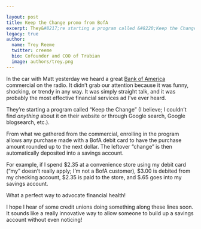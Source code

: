 ```yaml
---

layout: post
title: Keep the Change promo from BofA
excerpt: They&#8217;re starting a program called &#8220;Keep the Change&#8221; (I believe; I couldn&#8217;t find <em>anything</em> about it on their website or through Google search, Google blogsearch, etc.).
legacy: true
author:
  name: Trey Reeme
  twitter: creeme
  bio: Cofounder and COO of Trabian
  image: authors/trey.png
---
```


<p>In the car with Matt yesterday we heard a great <a href='http://www.bankofamerica.com'>Bank of America</a> commercial on the radio.  It didn&#8217;t grab our attention because it was funny, shocking, or trendy in any way.  It was simply straight talk, and it was probably the most effective financial services ad I&#8217;ve ever heard.</p>
<p>They&#8217;re starting a program called &#8220;Keep the Change&#8221; (I believe; I couldn&#8217;t find <em>anything</em> about it on their website or through Google search, Google blogsearch, etc.).</p>
<p>From what we gathered from the commercial, enrolling in the program allows any purchase made with a BofA debit card to have the purchase amount rounded up to the next dollar.  The leftover &#8220;change&#8221; is then automatically deposited into a savings account.</p>
<p>For example, if I spend $2.35 at a convenience store using my debit card (&#8220;my&#8221; doesn&#8217;t really apply; I&#8217;m not a BofA customer), $3.00 is debited from my checking account, $2.35 is paid to the store, and $.65 goes into my savings account.</p>
<p>What a perfect way to advocate financial health!</p>
<p>I hope I hear of some credit unions doing something along these lines soon.  It sounds like a really innovative way to allow someone to build up a savings account without even noticing!</p>
